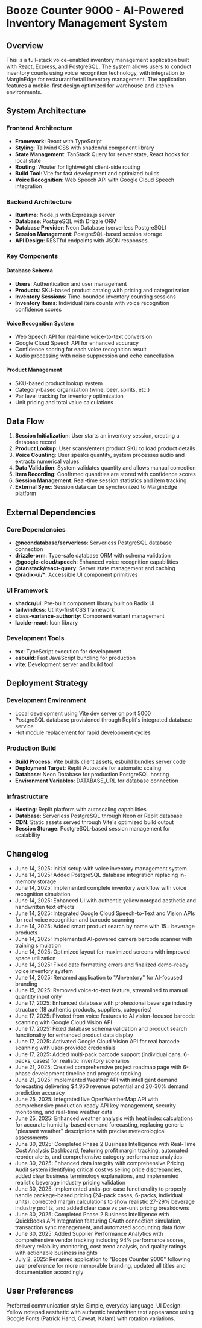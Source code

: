 # Booze Counter 9000 - AI-Powered Inventory Management System

## Overview

This is a full-stack voice-enabled inventory management application built with React, Express, and PostgreSQL. The system allows users to conduct inventory counts using voice recognition technology, with integration to MarginEdge for restaurant/retail inventory management. The application features a mobile-first design optimized for warehouse and kitchen environments.

## System Architecture

### Frontend Architecture
- **Framework**: React with TypeScript
- **Styling**: Tailwind CSS with shadcn/ui component library
- **State Management**: TanStack Query for server state, React hooks for local state
- **Routing**: Wouter for lightweight client-side routing
- **Build Tool**: Vite for fast development and optimized builds
- **Voice Recognition**: Web Speech API with Google Cloud Speech integration

### Backend Architecture
- **Runtime**: Node.js with Express.js server
- **Database**: PostgreSQL with Drizzle ORM
- **Database Provider**: Neon Database (serverless PostgreSQL)
- **Session Management**: PostgreSQL-based session storage
- **API Design**: RESTful endpoints with JSON responses

### Key Components

#### Database Schema
- **Users**: Authentication and user management
- **Products**: SKU-based product catalog with pricing and categorization
- **Inventory Sessions**: Time-bounded inventory counting sessions
- **Inventory Items**: Individual item counts with voice recognition confidence scores

#### Voice Recognition System
- Web Speech API for real-time voice-to-text conversion
- Google Cloud Speech API for enhanced accuracy
- Confidence scoring for each voice recognition result
- Audio processing with noise suppression and echo cancellation

#### Product Management
- SKU-based product lookup system
- Category-based organization (wine, beer, spirits, etc.)
- Par level tracking for inventory optimization
- Unit pricing and total value calculations

## Data Flow

1. **Session Initialization**: User starts an inventory session, creating a database record
2. **Product Lookup**: User scans/enters product SKU to load product details
3. **Voice Counting**: User speaks quantity, system processes audio and extracts numerical values
4. **Data Validation**: System validates quantity and allows manual correction
5. **Item Recording**: Confirmed quantities are stored with confidence scores
6. **Session Management**: Real-time session statistics and item tracking
7. **External Sync**: Session data can be synchronized to MarginEdge platform

## External Dependencies

### Core Dependencies
- **@neondatabase/serverless**: Serverless PostgreSQL database connection
- **drizzle-orm**: Type-safe database ORM with schema validation
- **@google-cloud/speech**: Enhanced voice recognition capabilities
- **@tanstack/react-query**: Server state management and caching
- **@radix-ui/***: Accessible UI component primitives

### UI Framework
- **shadcn/ui**: Pre-built component library built on Radix UI
- **tailwindcss**: Utility-first CSS framework
- **class-variance-authority**: Component variant management
- **lucide-react**: Icon library

### Development Tools
- **tsx**: TypeScript execution for development
- **esbuild**: Fast JavaScript bundling for production
- **vite**: Development server and build tool

## Deployment Strategy

### Development Environment
- Local development using Vite dev server on port 5000
- PostgreSQL database provisioned through Replit's integrated database service
- Hot module replacement for rapid development cycles

### Production Build
- **Build Process**: Vite builds client assets, esbuild bundles server code
- **Deployment Target**: Replit Autoscale for automatic scaling
- **Database**: Neon Database for production PostgreSQL hosting
- **Environment Variables**: DATABASE_URL for database connection

### Infrastructure
- **Hosting**: Replit platform with autoscaling capabilities
- **Database**: Serverless PostgreSQL through Neon or Replit database
- **CDN**: Static assets served through Vite's optimized build output
- **Session Storage**: PostgreSQL-based session management for scalability

## Changelog

- June 14, 2025: Initial setup with voice inventory management system
- June 14, 2025: Added PostgreSQL database integration replacing in-memory storage
- June 14, 2025: Implemented complete inventory workflow with voice recognition simulation
- June 14, 2025: Enhanced UI with authentic yellow notepad aesthetic and handwritten text effects
- June 14, 2025: Integrated Google Cloud Speech-to-Text and Vision APIs for real voice recognition and barcode scanning
- June 14, 2025: Added smart product search by name with 15+ beverage products
- June 14, 2025: Implemented AI-powered camera barcode scanner with training simulation
- June 14, 2025: Optimized layout for maximized screens with improved space utilization
- June 14, 2025: Fixed date formatting errors and finalized demo-ready voice inventory system
- June 14, 2025: Renamed application to "AInventory" for AI-focused branding
- June 15, 2025: Removed voice-to-text feature, streamlined to manual quantity input only
- June 17, 2025: Enhanced database with professional beverage industry structure (18 authentic products, suppliers, categories)
- June 17, 2025: Pivoted from voice features to AI vision-focused barcode scanning with Google Cloud Vision API
- June 17, 2025: Fixed database schema validation and product search functionality for enhanced product data display
- June 17, 2025: Activated Google Cloud Vision API for real barcode scanning with user-provided credentials
- June 17, 2025: Added multi-pack barcode support (individual cans, 6-packs, cases) for realistic inventory scenarios
- June 21, 2025: Created comprehensive project roadmap page with 6-phase development timeline and progress tracking
- June 21, 2025: Implemented Weather API with intelligent demand forecasting delivering $4,950 revenue potential and 20-30% demand prediction accuracy
- June 25, 2025: Integrated live OpenWeatherMap API with comprehensive production-ready API key management, security monitoring, and real-time weather data
- June 25, 2025: Enhanced weather analysis with heat index calculations for accurate humidity-based demand forecasting, replacing generic "pleasant weather" descriptions with precise meteorological assessments
- June 30, 2025: Completed Phase 2 Business Intelligence with Real-Time Cost Analysis Dashboard, featuring profit margin tracking, automated reorder alerts, and comprehensive category performance analytics
- June 30, 2025: Enhanced data integrity with comprehensive Pricing Audit system identifying critical cost vs selling price discrepancies, added clear business terminology explanations, and implemented realistic beverage industry pricing validation
- June 30, 2025: Implemented units-per-case functionality to properly handle package-based pricing (24-pack cases, 6-packs, individual units), corrected margin calculations to show realistic 27-29% beverage industry profits, and added clear case vs per-unit pricing breakdowns
- June 30, 2025: Completed Phase 2 Business Intelligence with QuickBooks API Integration featuring OAuth connection simulation, transaction sync management, and automated accounting data flow
- June 30, 2025: Added Supplier Performance Analytics with comprehensive vendor tracking including 94% performance scores, delivery reliability monitoring, cost trend analysis, and quality ratings with actionable business insights
- July 2, 2025: Renamed application to "Booze Counter 9000" following user preference for more memorable branding, updated all titles and documentation accordingly

## User Preferences

Preferred communication style: Simple, everyday language.
UI Design: Yellow notepad aesthetic with authentic handwritten text appearance using Google Fonts (Patrick Hand, Caveat, Kalam) with rotation variations.